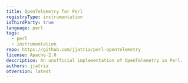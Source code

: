 ```yaml
---
title: OpenTelemetry for Perl
registryType: instrumentation
isThirdParty: true
language: perl
tags:
  - perl
  - instrumentation
repo: https://github.com/jjatria/perl-opentelemetry
license: Apache-2.0
description: An unofficial implementation of OpenTelemetry in Perl.
authors: jjatria
otVersion: latest
---
```

